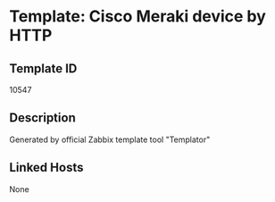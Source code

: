 # Template: Cisco Meraki device by HTTP

## Template ID
10547

## Description
Generated by official Zabbix template tool "Templator"

## Linked Hosts
None

